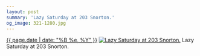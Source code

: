 ```yaml
---
layout: post
summary: 'Lazy Saturday at 203 Snorton.'
og_image: 321-1280.jpg
---
```


<p>
  <time><a href="/321">{{ page.date | date: "%B %e, %Y" }}</a></time>
  <a href="/321"><img src="{{ site.assets_url }}/321-640.jpg" srcset="{{ site.assets_url }}/321-1280.jpg 1280w, {{ site.assets_url }}/321-960.jpg 960w, {{ site.assets_url }}/321-640.jpg 640w, {{ site.assets_url }}/321-320.jpg 320w" sizes="(min-width: 700px) 50vw, calc(100vw - 2rem)" alt="Lazy Saturday at 203 Snorton." /></a>
  <span>Lazy Saturday at 203 Snorton.</span>
</p>
